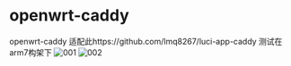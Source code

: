 # openwrt-caddy
openwrt-caddy
适配此https://github.com/lmq8267/luci-app-caddy
测试在arm7构架下
![001](https://github.com/fuqiang03/openwrt-caddy/assets/26851715/e37f578c-0310-4afd-a669-d857876a732a)
![002](https://github.com/fuqiang03/openwrt-caddy/assets/26851715/b425aa2d-7d0e-42ff-ae5d-b4f4acc40874)

